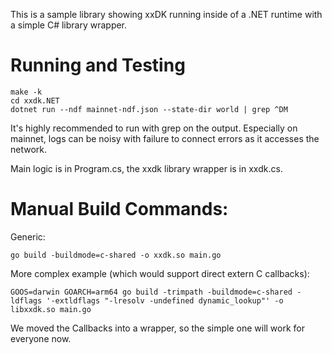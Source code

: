 This is a sample library showing xxDK running inside of a .NET runtime
with a simple C# library wrapper.

Running and Testing
===================

```
make -k
cd xxdk.NET
dotnet run --ndf mainnet-ndf.json --state-dir world | grep ^DM
```

It's highly recommended to run with grep on the output. Especially on
mainnet, logs can be noisy with failure to connect errors as it accesses
the network.

Main logic is in Program.cs, the xxdk library wrapper is in xxdk.cs.



Manual Build Commands:
======================

Generic:
```
go build -buildmode=c-shared -o xxdk.so main.go
```

More complex example (which would support direct extern C callbacks):

```
GOOS=darwin GOARCH=arm64 go build -trimpath -buildmode=c-shared -ldflags '-extldflags "-lresolv -undefined dynamic_lookup"' -o libxxdk.so main.go
```

We moved the Callbacks into a wrapper, so the simple one will work for
everyone now.
